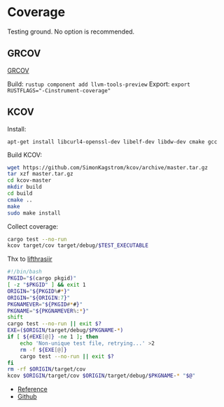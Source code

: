 # Coverage

Testing ground. No option is recommended.

## GRCOV

[GRCOV](https://github.com/mozilla/grcov)

Build: `rustup component add llvm-tools-preview`
Export: `export RUSTFLAGS="-Cinstrument-coverage"`


## KCOV

Install:

```basg
apt-get install libcurl4-openssl-dev libelf-dev libdw-dev cmake gcc
```

Build KCOV:

```bash
wget https://github.com/SimonKagstrom/kcov/archive/master.tar.gz
tar xzf master.tar.gz
cd kcov-master
mkdir build
cd build
cmake ..
make
sudo make install
```

Collect coverage:

```bash
cargo test --no-run
kcov target/cov target/debug/$TEST_EXECUTABLE
```


Thx to [lifthrasiir](https://users.rust-lang.org/u/lifthrasiir/summary)

```bash
#!/bin/bash
PKGID="$(cargo pkgid)"
[ -z "$PKGID" ] && exit 1
ORIGIN="${PKGID%#*}"
ORIGIN="${ORIGIN:7}"
PKGNAMEVER="${PKGID#*#}"
PKGNAME="${PKGNAMEVER%:*}"
shift
cargo test --no-run || exit $?
EXE=($ORIGIN/target/debug/$PKGNAME-*)
if [ ${#EXE[@]} -ne 1 ]; then
    echo 'Non-unique test file, retrying...' >2
    rm -f ${EXE[@]}
    cargo test --no-run || exit $?
fi
rm -rf $ORIGIN/target/cov
kcov $ORIGIN/target/cov $ORIGIN/target/debug/$PKGNAME-* "$@"
```

- [Reference](https://users.rust-lang.org/t/tutorial-how-to-collect-test-coverages-for-rust-project/650)
- [Github](https://github.com/mozilla/grcov)
